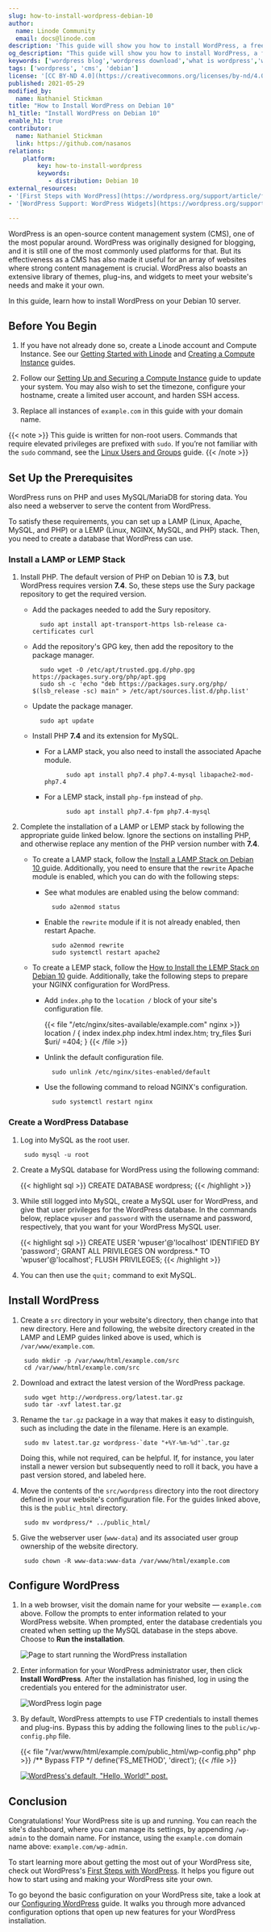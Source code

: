 ```yaml
---
slug: how-to-install-wordpress-debian-10
author:
  name: Linode Community
  email: docs@linode.com
description: 'This guide will show you how to install WordPress, a free and open-source content management system commonly used for blogs, on Debian 10.'
og_description: "This guide will show you how to install WordPress, a free and open-source content management system commonly used for blogs, on Debian 10."
keywords: ['wordpress blog','wordpress download','what is wordpress','wordpress hosting','content management system','cms','install wordpress on debian 10']
tags: ['wordpress', 'cms', 'debian']
license: '[CC BY-ND 4.0](https://creativecommons.org/licenses/by-nd/4.0)'
published: 2021-05-29
modified_by:
  name: Nathaniel Stickman
title: "How to Install WordPress on Debian 10"
h1_title: "Install WordPress on Debian 10"
enable_h1: true
contributor:
  name: Nathaniel Stickman
  link: https://github.com/nasanos
relations:
    platform:
        key: how-to-install-wordpress
        keywords:
           - distribution: Debian 10
external_resources:
- '[First Steps with WordPress](https://wordpress.org/support/article/first-steps-with-wordpress/)'
- '[WordPress Support: WordPress Widgets](https://wordpress.org/support/article/wordpress-widgets/)'

---
```


WordPress is an open-source content management system (CMS), one of the most popular around. WordPress was originally designed for blogging, and it is still one of the most commonly used platforms for that. But its effectiveness as a CMS has also made it useful for an array of websites where strong content management is crucial. WordPress also boasts an extensive library of themes, plug-ins, and widgets to meet your website's needs and make it your own.

In this guide, learn how to install WordPress on your Debian 10 server.

## Before You Begin

1.  If you have not already done so, create a Linode account and Compute Instance. See our [Getting Started with Linode](/docs/guides/getting-started/) and [Creating a Compute Instance](/docs/guides/creating-a-compute-instance/) guides.

1.  Follow our [Setting Up and Securing a Compute Instance](/docs/guides/set-up-and-secure/) guide to update your system. You may also wish to set the timezone, configure your hostname, create a limited user account, and harden SSH access.

1. Replace all instances of `example.com` in this guide with your domain name.

{{< note >}}
This guide is written for non-root users. Commands that require elevated privileges are prefixed with `sudo`. If you’re not familiar with the `sudo` command, see the [Linux Users and Groups](/docs/tools-reference/linux-users-and-groups/) guide.
{{< /note >}}

## Set Up the Prerequisites

WordPress runs on PHP and uses MySQL/MariaDB for storing data. You also need a webserver to serve the content from WordPress.

To satisfy these requirements, you can set up a LAMP (Linux, Apache, MySQL, and PHP) or a LEMP (Linux, NGINX, MySQL, and PHP) stack. Then, you need to create a database that WordPress can use.

### Install a LAMP or LEMP Stack

1. Install PHP. The default version of PHP on Debian 10 is **7.3**, but WordPress requires version **7.4**. So, these steps use the Sury package repository to get the required version.

    - Add the packages needed to add the Sury repository.

            sudo apt install apt-transport-https lsb-release ca-certificates curl

    - Add the repository's GPG key, then add the repository to the package manager.

            sudo wget -O /etc/apt/trusted.gpg.d/php.gpg https://packages.sury.org/php/apt.gpg
            sudo sh -c 'echo "deb https://packages.sury.org/php/ $(lsb_release -sc) main" > /etc/apt/sources.list.d/php.list'

    - Update the package manager.

            sudo apt update

    - Install PHP **7.4** and its extension for MySQL.

        - For a LAMP stack, you also need to install the associated Apache module.

                    sudo apt install php7.4 php7.4-mysql libapache2-mod-php7.4

        - For a LEMP stack, install `php-fpm` instead of `php`.

                    sudo apt install php7.4-fpm php7.4-mysql

1. Complete the installation of a LAMP or LEMP stack by following the appropriate guide linked below. Ignore the sections on installing PHP, and otherwise replace any mention of the PHP version number with **7.4**.

    - To create a LAMP stack, follow the [Install a LAMP Stack on Debian 10 ](/docs/guides/how-to-install-a-lamp-stack-on-debian-10/) guide. Additionally, you need to ensure that the `rewrite` Apache module is enabled, which you can do with the following steps:

        - See what modules are enabled using the below command:

                sudo a2enmod status

        - Enable the `rewrite` module if it is not already enabled, then restart Apache.

                sudo a2enmod rewrite
                sudo systemctl restart apache2

    - To create a LEMP stack, follow the [How to Install the LEMP Stack on Debian 10](/docs/guides/how-to-install-the-lemp-stack-on-debian-10/) guide. Additionally, take the following steps to prepare your NGINX configuration for WordPress.

        - Add `index.php` to the `location /` block of your site's configuration file.

            {{< file "/etc/nginx/sites-available/example.com" nginx >}}
location / {
    index index.php index.html index.htm;
    try_files $uri $uri/ =404;
}
            {{< /file >}}

        - Unlink the default configuration file.

                sudo unlink /etc/nginx/sites-enabled/default

        - Use the following command to reload NGINX's configuration.

                sudo systemctl restart nginx

### Create a WordPress Database

1. Log into MySQL as the root user.

        sudo mysql -u root

1. Create a MySQL database for WordPress using the following command:

    {{< highlight sql >}}
CREATE DATABASE wordpress;
    {{< /highlight >}}

1. While still logged into MySQL, create a MySQL user for WordPress, and give that user privileges for the WordPress database. In the commands below, replace `wpuser` and `password` with the username and password, respectively, that you want for your WordPress MySQL user.

    {{< highlight sql >}}
CREATE USER 'wpuser'@'localhost' IDENTIFIED BY 'password';
GRANT ALL PRIVILEGES ON wordpress.* TO 'wpuser'@'localhost';
FLUSH PRIVILEGES;
    {{< /highlight >}}

1. You can then use the `quit;` command to exit MySQL.

## Install WordPress

1. Create a `src` directory in your website's directory, then change into that new directory. Here and following, the website directory created in the LAMP and LEMP guides linked above is used, which is `/var/www/example.com`.

        sudo mkdir -p /var/www/html/example.com/src
        cd /var/www/html/example.com/src

1. Download and extract the latest version of the WordPress package.

        sudo wget http://wordpress.org/latest.tar.gz
        sudo tar -xvf latest.tar.gz

1. Rename the `tar.gz` package in a way that makes it easy to distinguish, such as including the date in the filename. Here is an example.

        sudo mv latest.tar.gz wordpress-`date "+%Y-%m-%d"`.tar.gz

    Doing this, while not required, can be helpful. If, for instance, you later install a newer version but subsequently need to roll it back, you have a past version stored, and labeled here.

1. Move the contents of the `src/wordpress` directory into the root directory defined in your website's configuration file. For the guides linked above, this is the `public_html` directory.

        sudo mv wordpress/* ../public_html/

1. Give the webserver user (`www-data`) and its associated user group ownership of the website directory.

        sudo chown -R www-data:www-data /var/www/html/example.com

## Configure WordPress

1. In a web browser, visit the domain name for your website — `example.com` above. Follow the prompts to enter information related to your WordPress website. When prompted, enter the database credentials you created when setting up the MySQL database in the steps above. Choose to **Run the installation**.

    ![Page to start running the WordPress installation](wordpress-installation-page.png)

1. Enter information for your WordPress administrator user, then click **Install WordPress**. After the installation has finished, log in using the credentials you entered for the administrator user.

    ![WordPress login page](wordpress-login-page.png)

1. By default, WordPress attempts to use FTP credentials to install themes and plug-ins. Bypass this by adding the following lines to the `public/wp-config.php` file.

    {{< file "/var/www/html/example.com/public_html/wp-config.php" php >}}
/** Bypass FTP */
define('FS_METHOD', 'direct');
    {{< /file >}}

    [![WordPress's default, "Hello, World!" post.](wordpress-default-post_small.png)](wordpress-default-post.png)

## Conclusion

Congratulations! Your WordPress site is up and running. You can reach the site's dashboard, where you can manage its settings, by appending `/wp-admin` to the domain name. For instance, using the `example.com` domain name above: `example.com/wp-admin`.

To start learning more about getting the most out of your WordPress site, check out WordPress's [First Steps with WordPress](https://wordpress.org/support/article/first-steps-with-wordpress/). It helps you figure out how to start using and making your WordPress site your own.

To go beyond the basic configuration on your WordPress site, take a look at our [Configuring WordPress](/docs/guides/configuring-wordpress/) guide. It walks you through more advanced configuration options that open up new features for your WordPress installation.
